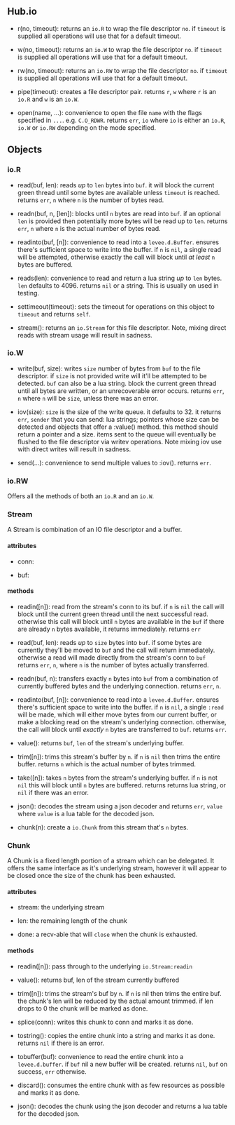 ## Hub.io

* r(no, timeout):
  returns an `io.R` to wrap the file descriptor `no`. if `timeout`
  is supplied all operations will use that for a default timeout.

* w(no, timeout):
  returns an `io.W` to wrap the file descriptor `no`. if `timeout` is supplied
  all operations will use that for a default timeout.

* rw(no, timeout):
  returns an `io.RW` to wrap the file descriptor `no`. if `timeout` is supplied
  all operations will use that for a default timeout.

* pipe(timeout):
  creates a file descriptor pair. returns `r`, `w` where `r` is an `io.R` and
  `w` is an `io.W`.

* open(name, ...):
  convenience to open the file `name` with the flags specified in `...`. e.g.
  `C.O_RDWR`. returns `err`, `io` where `io` is either an `io.R`, `io.W` or
  `io.RW` depending on the mode specified.


## Objects

### io.R

* read(buf, len):
  reads *up* to `len` bytes into `buf`. it will block the current green thread
  until some bytes are available unless `timeout` is reached. returns `err`,
  `n` where `n` is the number of bytes read.

* readn(buf, n, [len]):
  blocks until `n` bytes are read into `buf`. if an optional `len` is provided
  then potentially more bytes will be read up to `len`. returns `err`, `n`
  where `n` is the actual number of bytes read.

* readinto(buf, [n]):
  convenience to read into a `levee.d.Buffer`. ensures there's sufficient space
  to write into the buffer. if `n` is `nil`, a single read will be attempted,
  otherwise exactly the call will block until *at least* `n` bytes are
  buffered.

* reads(len):
  convenience to read and return a lua string *up* to `len` bytes. `len`
  defaults to 4096. returns `nil` or a string. This is usually on used in
  testing.

* settimeout(timeout):
  sets the timeout for operations on this object to `timeout` and returns
  `self`.

* stream():
  returns an `io.Stream` for this file descriptor. Note, mixing direct reads
  with stream usage will result in sadness.

### io.W

* write(buf, size):
  writes `size` number of bytes from `buf` to the file descriptor. if `size` is
  not provided write will it'll be attempted to be detected. `buf` can also be
  a lua string.  block the current green thread until all bytes are written, or
  an unrecoverable error occurs. returns `err`, `n` where `n` will be `size`,
  unless there was an error.

* iov(size):
  `size` is the size of the write queue. it defaults to 32.  it returns `err`,
  `sender` that you can send: lua strings; pointers whose size can be detected
  and objects that offer a :value() method. this method should return a pointer
  and a size. items sent to the queue will eventually be flushed to the file
  descriptor via writev operations. Note mixing iov use with direct writes will
  result in sadness.

* send(...):
  convenience to send multiple values to :iov(). returns `err`.

### io.RW

Offers all the methods of both an `io.R` and an `io.W`.


### Stream

A Stream is combination of an IO file descriptor and a buffer.

#### attributes

* conn:

* buf:

#### methods

* readin([n]):
  read from the stream's conn to its buf. if `n` is `nil` the call will block
  until the current green thread until the next successful read. otherwise this
  call will block until `n` bytes are available in the `buf` if there are
  already `n` bytes available, it returns immediately. returns `err`

* read(buf, len):
  reads *up* to `size` bytes into `buf`. if some bytes are currently they'll be
  moved to `buf` and the call will return immediately. otherwise a read will
  made directly from the stream's conn to `buf` returns `err`, `n`, where `n`
  is the number of bytes actually transferred.

* readn(buf, n):
  transfers exactly `n` bytes into `buf` from a combination of currently
  buffered bytes and the underlying connection. returns `err`, `n`.

* readinto(buf, [n]):
  convenience to read into a `levee.d.Buffer`. ensures there's sufficient space
  to write into the buffer. if `n` is `nil`, a single `:read` will be made,
  which will either move bytes from our current buffer, or make a blocking read
  on the stream's underlying connection. otherwise, the call will block until
  *exactly* `n` bytes are transferred to `buf`. returns `err`.

* value():
  returns `buf`, `len` of the stream's underlying buffer.

* trim([n]):
  trims this stream's buffer by `n`. if `n` is `nil` then trims the entire
  buffer. returns `n` which is the actual number of bytes trimmed.

* take([n]):
  takes `n` bytes from the stream's underlying buffer. if `n` is not `nil` this
  will block until `n` bytes are buffered. returns returns lua string, or `nil`
  if there was an error.

* json():
  decodes the stream using a json decoder and returns `err`, `value` where
  `value` is a lua table for the decoded json.

* chunk(n):
  create a `io.Chunk` from this stream that's `n` bytes.


### Chunk

A Chunk is a fixed length portion of a stream which can be delegated. It offers
the same interface as it's underlying stream, however it will appear to be
closed once the size of the chunk has been exhausted.

#### attributes

* stream:
  the underlying stream

* len:
  the remaining length of the chunk

* done:
  a recv-able that will `close` when the chunk is exhausted.

#### methods

* readin([n]):
  pass through to the underlying `io.Stream:readin`

* value():
  returns buf, len of the stream currently buffered

* trim([n]):
  trims the stream's buf by `n`. if `n` is nil then trims the entire buf. the
  chunk's len will be reduced by the actual amount trimmed. if len drops to 0
  the chunk will be marked as done.

* splice(conn):
  writes this chunk to conn and marks it as done.

* tostring():
  copies the entire chunk into a string and marks it as done. returns `nil` if
  there is an error.

* tobuffer(buf):
  convenience to read the entire chunk into a `levee.d.buffer`. if `buf` nil a
  new buffer will be created. returns `nil`, `buf` on success, `err` otherwise.

* discard():
  consumes the entire chunk with as few resources as possible and marks it as
  done.

* json():
  decodes the chunk using the json decoder and returns a lua table for the
  decoded json.
